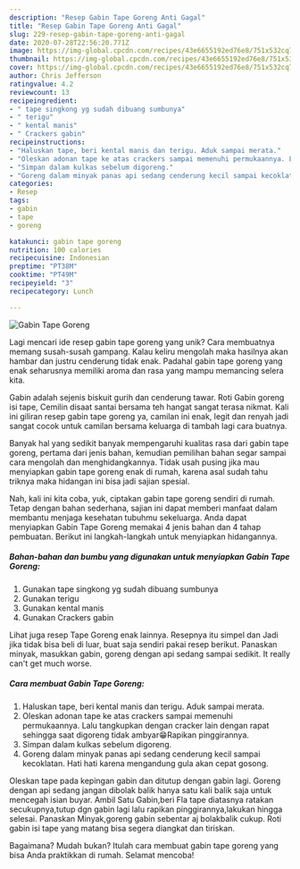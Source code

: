 ```yaml
---
description: "Resep Gabin Tape Goreng Anti Gagal"
title: "Resep Gabin Tape Goreng Anti Gagal"
slug: 229-resep-gabin-tape-goreng-anti-gagal
date: 2020-07-28T22:56:20.771Z
image: https://img-global.cpcdn.com/recipes/43e6655192ed76e8/751x532cq70/gabin-tape-goreng-foto-resep-utama.jpg
thumbnail: https://img-global.cpcdn.com/recipes/43e6655192ed76e8/751x532cq70/gabin-tape-goreng-foto-resep-utama.jpg
cover: https://img-global.cpcdn.com/recipes/43e6655192ed76e8/751x532cq70/gabin-tape-goreng-foto-resep-utama.jpg
author: Chris Jefferson
ratingvalue: 4.2
reviewcount: 13
recipeingredient:
- " tape singkong yg sudah dibuang sumbunya"
- " terigu"
- " kental manis"
- " Crackers gabin"
recipeinstructions:
- "Haluskan tape, beri kental manis dan terigu. Aduk sampai merata."
- "Oleskan adonan tape ke atas crackers sampai memenuhi permukaannya. Lalu tangkupkan dengan cracker lain dengan rapat sehingga saat digoreng tidak ambyar😁Rapikan pinggirannya."
- "Simpan dalam kulkas sebelum digoreng."
- "Goreng dalam minyak panas api sedang cenderung kecil sampai kecoklatan. Hati hati karena mengandung gula akan cepat gosong."
categories:
- Resep
tags:
- gabin
- tape
- goreng

katakunci: gabin tape goreng 
nutrition: 100 calories
recipecuisine: Indonesian
preptime: "PT38M"
cooktime: "PT49M"
recipeyield: "3"
recipecategory: Lunch

---
```



![Gabin Tape Goreng](https://img-global.cpcdn.com/recipes/43e6655192ed76e8/751x532cq70/gabin-tape-goreng-foto-resep-utama.jpg)

Lagi mencari ide resep gabin tape goreng yang unik? Cara membuatnya memang susah-susah gampang. Kalau keliru mengolah maka hasilnya akan hambar dan justru cenderung tidak enak. Padahal gabin tape goreng yang enak seharusnya memiliki aroma dan rasa yang mampu memancing selera kita.

Gabin adalah sejenis biskuit gurih dan cenderung tawar. Roti Gabin goreng isi tape, Cemilin disaat santai bersama teh hangat sangat terasa nikmat. Kali ini giliran resep gabin tape goreng ya, camilan ini enak, legit dan renyah jadi sangat cocok untuk camilan bersama keluarga di tambah lagi cara buatnya.

Banyak hal yang sedikit banyak mempengaruhi kualitas rasa dari gabin tape goreng, pertama dari jenis bahan, kemudian pemilihan bahan segar sampai cara mengolah dan menghidangkannya. Tidak usah pusing jika mau menyiapkan gabin tape goreng enak di rumah, karena asal sudah tahu triknya maka hidangan ini bisa jadi sajian spesial.


Nah, kali ini kita coba, yuk, ciptakan gabin tape goreng sendiri di rumah. Tetap dengan bahan sederhana, sajian ini dapat memberi manfaat dalam membantu menjaga kesehatan tubuhmu sekeluarga. Anda dapat menyiapkan Gabin Tape Goreng memakai 4 jenis bahan dan 4 tahap pembuatan. Berikut ini langkah-langkah untuk menyiapkan hidangannya.

<!--inarticleads1-->

##### Bahan-bahan dan bumbu yang digunakan untuk menyiapkan Gabin Tape Goreng:

1. Gunakan  tape singkong yg sudah dibuang sumbunya
1. Gunakan  terigu
1. Gunakan  kental manis
1. Gunakan  Crackers gabin


Lihat juga resep Tape Goreng enak lainnya. Resepnya itu simpel dan Jadi jika tidak bisa beli di luar, buat saja sendiri pakai resep berikut. Panaskan minyak, masukkan gabin, goreng dengan api sedang sampai sedikit. It really can&#39;t get much worse. 

<!--inarticleads2-->

##### Cara membuat Gabin Tape Goreng:

1. Haluskan tape, beri kental manis dan terigu. Aduk sampai merata.
1. Oleskan adonan tape ke atas crackers sampai memenuhi permukaannya. Lalu tangkupkan dengan cracker lain dengan rapat sehingga saat digoreng tidak ambyar😁Rapikan pinggirannya.
1. Simpan dalam kulkas sebelum digoreng.
1. Goreng dalam minyak panas api sedang cenderung kecil sampai kecoklatan. Hati hati karena mengandung gula akan cepat gosong.


Oleskan tape pada kepingan gabin dan ditutup dengan gabin lagi. Goreng dengan api sedang jangan dibolak balik hanya satu kali balik saja untuk mencegah isian buyar. Ambil Satu Gabin,beri Fla tape diatasnya ratakan secukupnya,tutup dgn gabin lagi lalu rapikan pinggirannya,lakukan hingga selesai. Panaskan Minyak,goreng gabin sebentar aj bolakbalik cukup. Roti gabin isi tape yang matang bisa segera diangkat dan tiriskan. 

Bagaimana? Mudah bukan? Itulah cara membuat gabin tape goreng yang bisa Anda praktikkan di rumah. Selamat mencoba!

